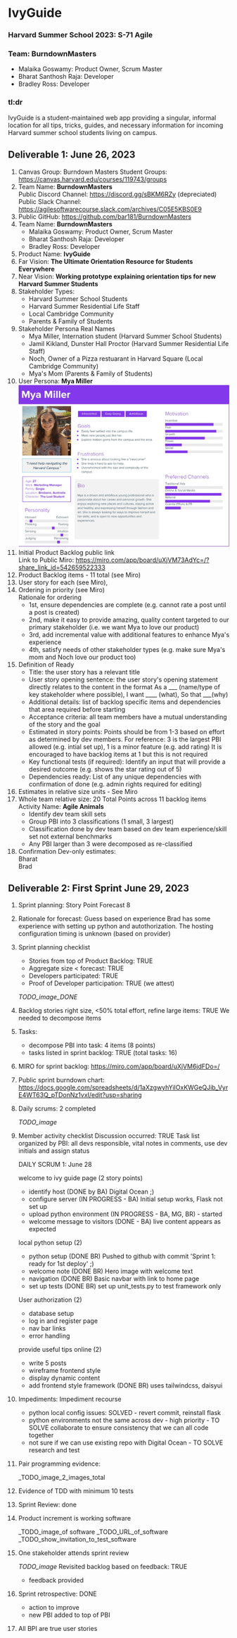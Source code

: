 # IvyGuide

### Harvard Summer School 2023:  S-71 Agile
### Team: BurndownMasters
- Malaika Goswamy: Product Owner, Scrum Master
- Bharat Santhosh Raja: Developer
- Bradley Ross:  Developer

### tl:dr 
IvyGuide is a student-maintained web app providing a singular, informal location for all tips, tricks, 
guides, and necessary information for incoming Harvard summer school students living on campus. 


## Deliverable 1: June 26, 2023
1. Canvas Group: Burndown Masters Student Groups: https://canvas.harvard.edu/courses/119743/groups
2. Team Name: **BurndownMasters** <br>
Public Discord Channel: https://discord.gg/sBKM6RZy (depreciated)
Public Slack Channel: https://agilesoftwarecourse.slack.com/archives/C05E5KBS0E9
3. Public GitHub: https://github.com/bar181/BurndownMasters
4. Team Name: **BurndownMasters**<br>
   - Malaika Goswamy: Product Owner, Scrum Master
   - Bharat Santhosh Raja: Developer
   - Bradley Ross: Developer
5. Product Name: **IvyGuide**
6. Far Vision: **The Ultimate Orientation Resource for Students Everywhere** 
7. Near Vision: **Working prototype explaining orientation tips for new Harvard Summer Students**
8. Stakeholder Types: 
   - Harvard Summer School Students
   - Harvard Summer Residential Life Staff
   - Local Cambridge Community
   - Parents & Family of Students
9. Stakeholder Persona Real Names
   - Mya Miller, Internation student (Harvard Summer School Students)
   - Jamil Kikland, Dunster Hall Proctor (Harvard Summer Residential Life Staff) 
   - Noch, Owner of a Pizza restuarant in Harvard Square (Local Cambridge Community) 
   - Mya's Mom (Parents & Family of Students)
10. User Persona: **Mya Miller** 
![User Persona](agile_persona_mya.jpg)
11. Initial Product Backlog public link<br>
Link to Public Miro: https://miro.com/app/board/uXjVM73AdYc=/?share_link_id=542659522333
12. Product Backlog items - 11 total (see Miro)
13. User story for each (see Miro), 
14. Ordering in priority (see Miro)<br>
Rationale for ordering
    - 1st, ensure dependencies are complete (e.g. cannot rate a post until a post is created)
    - 2nd, make it easy to provide amazing, quality content targeted to our primary stakeholder (i.e. we want Mya to love our product) 
    - 3rd, add incremental value with additional features to enhance Mya's experience 
    - 4th, satisfy needs of other stakeholder types (e.g. make sure Mya's mom and Noch love our product too)
15. Definition of Ready <br> 
    - Title: the user story has a relevant title 
    - User story opening sentence: the user story's opening statement directly relates to the content in the format 
    As a ___ (name/type of key stakeholder where possible), I want ____ (what), So that ___(why)
    - Additional details: list of backlog specific items and dependencies that area required before starting
    - Acceptance criteria: all team members have a mutual understanding of the story and the goal
    - Estimated in story points: Points should be from 1-3 based on effort as determined by dev members. For reference: 3 is the largest PBI allowed (e.g. intial set up), 1 is a minor feature (e.g. add rating) 
    It is encouraged to have backlog items at 1 but this is not required
    - Key functional tests (if required): Identify an input that will provide a desired outcome (e.g. shows the star rating out of 5)
    - Dependencies ready: List of any unique dependencies with confirmation of done (e.g. admin rights required for editing)
16. Estimates in relative size units - See Miro 
17. Whole team relative size: 20 Total Points across 11 backlog items<br>
Activity Name: **Agile Animals**  
    - Identify dev team skill sets
    - Group PBI into 3 classifications (1 small, 3 largest)
    - Classification done by dev team based on dev team experience/skill set not external benchmarks
    - Any PBI larger than 3 were decomposed as re-classified
18. Confirmation Dev-only estimates:<br>
Bharat <agree><br>
Brad <agree>


## Deliverable 2: First Sprint June 29, 2023
1. Sprint planning: Story Point Forecast 8 
2. Rationale for forecast: Guess based on experience
Brad has some experience with setting up python and autothorization.
The hosting configuration timing is unknown (based on provider)
3. Sprint planning checklist
   - Stories from top of Product Backlog: TRUE
   - Aggregate size < forecast: TRUE
   - Developers participated: TRUE
   - Proof of Developer participation: TRUE (we attest)

    _TODO_image_DONE_

4. Backlog stories right size, <50% total effort, refine large items: TRUE
We needed to decompose items 
5. Tasks:
   - decompose PBI into task: 4 items (8 points)
   - tasks listed in sprint backlog: TRUE (total tasks: 16)
6. MIRO for sprint backlog: https://miro.com/app/board/uXjVM6jdFDo=/
7. Public sprint burndown chart: https://docs.google.com/spreadsheets/d/1aXzgwyhYiIOxKWGeQJib_VyrE4WT63Q_pTDonNz1vxI/edit?usp=sharing
8. Daily scrums: 2 completed

    _TODO_image_

9. Member activity checklist
Discussion occurred: TRUE
Task list organized by PBI: all devs responsible, vital notes in comments, use dev initials and assign status

    DAILY SCRUM 1: June 28

    welcome to ivy guide page (2 story points)
    - identify host (DONE by BA) Digital Ocean ;)
    - configure server (IN PROGRESS - BA) Initial setup works, Flask not set up 
    - upload python environment (IN PROGRESS - BA, MG, BR) - started
    - welcome message to visitors (DONE - BA) live content appears as expected

    local python setup (2)
   - python setup (DONE BR) Pushed to github with commit 'Sprint 1: ready for 1st deploy' ;)
   - welcome note (DONE BR) Hero image with welcome text
   - navigation (DONE BR) Basic navbar with link to home page 
   - set up tests (DONE BR) set up unit_tests.py to test framework only
   
    User authorization (2)
   - database setup
   - log in and register page
   - nav bar links
   - error handling

    provide useful tips online (2)
   - write 5 posts
   - wireframe frontend style
   - display dynamic content
   - add frontend style framework (DONE BR) uses tailwindcss, daisyui

10. Impediments: 
Impediment recourse
    - python local config issues: SOLVED - revert commit, reinstall flask
    - python environments not the same across dev - high priority - TO SOLVE collaborate to ensure consistency that we can all code together
    - not sure if we can use existing repo with Digital Ocean - TO SOLVE research and test

11. Pair programming evidence:

    _TODO_image_2_images_total

12. Evidence of TDD with minimum 10 tests
13. Sprint Review: done
14. Product increment is working software

    _TODO_image_of software
    _TODO_URL_of_software
    _TODO_show_invitation_to_test_software

15. One stakeholder attends sprint review

    _TODO_image_
    Revisited backlog based on feedback: TRUE
    - feedback provided
16. Sprint retrospective: DONE
    - action to improve
    - new PBI added to top of PBI 
17. All BPI are true user stories